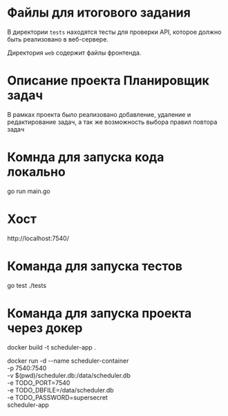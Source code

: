 # Файлы для итогового задания

В директории `tests` находятся тесты для проверки API, которое должно быть реализовано в веб-сервере.

Директория `web` содержит файлы фронтенда.

# Описание проекта Планировщик задач

В рамках проекта было реализовано добавление, удаление и редактирование задач, а так же возможность выбора правил повтора задач

# Комнда для запуска кода локально
go run main.go

# Хост 
http://localhost:7540/

# Команда для запуска тестов
go test ./tests

# Команда для запуска проекта через докер
docker build -t scheduler-app .

docker run -d --name scheduler-container \
  -p 7540:7540 \
  -v $(pwd)/scheduler.db:/data/scheduler.db \
  -e TODO_PORT=7540 \
  -e TODO_DBFILE=/data/scheduler.db \
  -e TODO_PASSWORD=supersecret \
  scheduler-app


